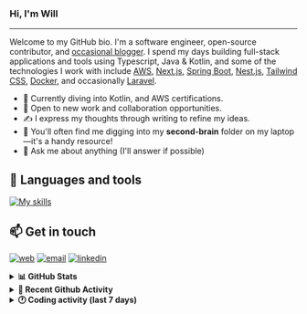 ### Hi, I'm Will

---

Welcome to my GitHub bio. I'm a software engineer, open-source contributor, and [occasional blogger][blog]. I spend my days building full-stack applications and tools using Typescript, Java & Kotlin, and some of the technologies I work with include [AWS](https://aws.amazon.com/fr/), [Next.js](https://nextjs.org/), [Spring Boot](https://spring.io/projects/spring-boot), [Nest.js](https://nestjs.com/), [Tailwind CSS](https://github.com/tailwindlabs/tailwindcss), [Docker](https://www.docker.com/), and occasionally [Laravel](https://laravel.com/).

- 🔭 Currently diving into Kotlin, and AWS certifications.
- 👯 Open to new work and collaboration opportunities.
- ✍️ I express my thoughts through writing to refine my ideas.
- 🧠 You'll often find me digging into my **second-brain** folder on my laptop—it's a handy resource!
- 💬 Ask me about anything (I'll answer if possible)

## 🎨 Languages and tools

[![My skills](https://skillicons.dev/icons?i=typescript,js,nodejs,nest,java,kotlin,spring,python,fastapi,django,aws,docker,vscode,idea,tailwind&perline=15)](https://wilfriedago.dev/about#skills)

## 📫 Get in touch
[![web](https://img.shields.io/badge/WEBSITE-12100E?logo=google-earth&color=282A36)][website]
[![email](https://img.shields.io/badge/MAIL-12100E?logo=mailgun&color=282A36)][mail]
[![linkedin](https://img.shields.io/badge/LINKEDIN-12100E?logo=linkedin&color=282A36)][linkedin]


<details>
  <summary><b>📊 GitHub Stats</b></summary>
	<br/>
	<p align="left">
		<img width="49.5%" src="https://github-readme-stats.vercel.app/api?username=wilfriedago&show_icons=true&count_private=true&title_color=10b981&icon_color=10b981&theme=react&hide_border=true" />
		<img width="49.5%" src="https://streak-stats.demolab.com/?user=wilfriedago&hide_border=true&theme=react&ring=10b981&fire=fff&currStreakNum=fff&sideLabels=10b981&currStreakLabel=10b981&sideNums=fff" />
	</p>
</details>

<details>
  <summary><b>📅 Recent Github Activity</b></summary>
	<br>

<!--RECENT_ACTIVITY:last_update-->
Last Updated: Wednesday, August 27th, 2025, 4:19:38 AM
<!--RECENT_ACTIVITY:last_update_end-->

<!--RECENT_ACTIVITY:start-->
1. ⬆️ Pushed 1 commit(s) to [wilfriedago/searxng-docker](https://github.com/wilfriedago/searxng-docker)<br>
2. ⬆️ Pushed 1 commit(s) to [wilfriedago/searxng-docker](https://github.com/wilfriedago/searxng-docker)<br>
3. ⬆️ Pushed 1 commit(s) to [wilfriedago/searxng-docker](https://github.com/wilfriedago/searxng-docker)<br>
4. ⬆️ Pushed 1 commit(s) to [wilfriedago/searxng-docker](https://github.com/wilfriedago/searxng-docker)<br>
5. ⬆️ Pushed 1 commit(s) to [wilfriedago/searxng-docker](https://github.com/wilfriedago/searxng-docker)<br>
<!--RECENT_ACTIVITY:end-->
</details>

<details>
  <summary><b>🕐 Coding activity (last 7 days)</b></summary>
	<br>

<!--START_SECTION:waka-->

```python
Total Time: 9 hrs 47 mins

Java                     7 hrs 9 mins    ██████████████████▒░░░░░░   72.92 %
CSS                      45 mins         ██░░░░░░░░░░░░░░░░░░░░░░░   07.71 %
SQL                      23 mins         █░░░░░░░░░░░░░░░░░░░░░░░░   04.08 %
Groovy                   22 mins         █░░░░░░░░░░░░░░░░░░░░░░░░   03.77 %
TypeScript               18 mins         ▓░░░░░░░░░░░░░░░░░░░░░░░░   03.10 %
.env file                7 mins          ▒░░░░░░░░░░░░░░░░░░░░░░░░   01.35 %
Kotlin                   6 mins          ▒░░░░░░░░░░░░░░░░░░░░░░░░   01.13 %
XML                      6 mins          ▒░░░░░░░░░░░░░░░░░░░░░░░░   01.07 %
Bash                     3 mins          ▒░░░░░░░░░░░░░░░░░░░░░░░░   00.67 %
```

<!--END_SECTION:waka-->
</details>

[website]: https://wilfriedago.me
[linkedin]: https://linkedin.com/in/wilfriedago
[blog]: https://wilfriedago.me/blog
[mail]: mailto:hello@wilfriedago.me
